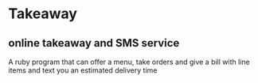 Takeaway
========

online takeaway and SMS service
-------------------------------

A ruby program that can offer a menu, take orders and give a bill with line items and text you an estimated delivery time
